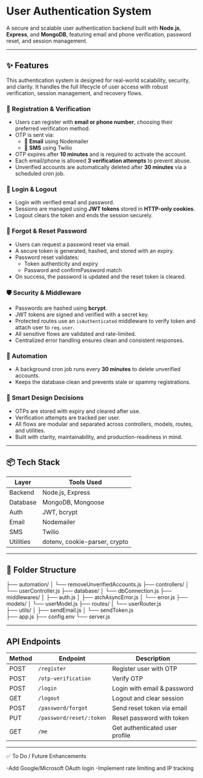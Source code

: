 #  User Authentication System

A secure and scalable user authentication backend built with **Node.js**, **Express**, and **MongoDB**, featuring email and phone verification, password reset, and session management.

---

## ✨ Features

This authentication system is designed for real-world scalability, security, and clarity. It handles the full lifecycle of user access with robust verification, session management, and recovery flows.

### 📝 Registration & Verification
- Users can register with **email or phone number**, choosing their preferred verification method.
- OTP is sent via:
  - 📧 **Email** using Nodemailer
  - 📲 **SMS** using Twilio
- OTP expires after **10 minutes** and is required to activate the account.
- Each email/phone is allowed **3 verification attempts** to prevent abuse.
- Unverified accounts are automatically deleted after **30 minutes** via a scheduled cron job.

### 🔐 Login & Logout
- Login with verified email and password.
- Sessions are managed using **JWT tokens** stored in **HTTP-only cookies**.
- Logout clears the token and ends the session securely.

### 🔁 Forgot & Reset Password
- Users can request a password reset via email.
- A secure token is generated, hashed, and stored with an expiry.
- Password reset validates:
  - Token authenticity and expiry
  - Password and confirmPassword match
- On success, the password is updated and the reset token is cleared.

### 🛡️ Security & Middleware
- Passwords are hashed using **bcrypt**.
- JWT tokens are signed and verified with a secret key.
- Protected routes use an `isAuthenticated` middleware to verify token and attach user to `req.user`.
- All sensitive flows are validated and rate-limited.
- Centralized error handling ensures clean and consistent responses.

### 🔄 Automation
- A background cron job runs every **30 minutes** to delete unverified accounts.
- Keeps the database clean and prevents stale or spammy registrations.

### 🧠 Smart Design Decisions
- OTPs are stored with expiry and cleared after use.
- Verification attempts are tracked per user.
- All flows are modular and separated across controllers, models, routes, and utilities.
- Built with clarity, maintainability, and production-readiness in mind.

---

## 📦 Tech Stack

| Layer        | Tools Used                          |
|--------------|-------------------------------------|
| Backend      | Node.js, Express                    |
| Database     | MongoDB, Mongoose                   |
| Auth         | JWT, bcrypt                         |
| Email        | Nodemailer                          |
| SMS          | Twilio                              |
| Utilities    | dotenv, cookie-parser, crypto       |

---

## 📁 Folder Structure

├── automation/ 
│ └── removeUnverifiedAccounts.js
├── controllers/ 
│ └── userController.js 
├── database/ 
│ └── dbConnection.js
├── middlewares/ 
│ ├── auth.js
│ ├── atchAsyncError.js 
│ └── error.js
├── models/ 
│ └── userModel.js 
├── routes/ 
│ └── userRouter.js  
├── utils/ 
│ ├── sendEmail.js 
│ └── sendToken.js  
├── app.js
├── config.env 
└── server.js


---

##  API Endpoints

| Method | Endpoint                          | Description                    |
|--------|-----------------------------------|--------------------------------|
| POST   | `/register`                       | Register user with OTP         |
| POST   | `/otp-verification`               | Verify OTP                     |
| POST   | `/login`                          | Login with email & password    |
| GET    | `/logout`                         | Logout and clear session       |
| POST   | `/password/forgot`                | Send reset token via email     |
| PUT    | `/password/reset/:token`          | Reset password with token      |
| GET    | `/me`                             | Get authenticated user profile |

---

✅ To Do / Future Enhancements

-Add Google/Microsoft OAuth login
-Implement rate limiting and IP tracking
